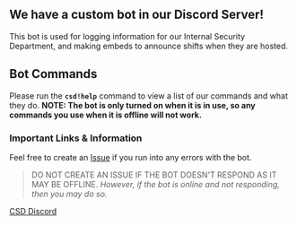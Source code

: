 ## We have a custom bot in our Discord Server!
This bot is used for logging information for our Internal Security Department, and making embeds to announce shifts when they are hosted.

## Bot Commands
Please run the **`csd!help`** command to view a list of our commands and what they do.
**NOTE: The bot is only turned on when it is in use, so any commands you use when it is offline will not work.**

### Important Links & Information
Feel free to create an [Issue](https://github.com/NosadfacesRBLX/csdrblx/issues/5) if you run into any errors with the bot.
> DO NOT CREATE AN ISSUE IF THE BOT DOESN'T RESPOND AS IT MAY BE OFFLINE.
> *However, if the bot is online and not responding, then you may do so.*

[CSD Discord](https://www.campsunnydaysrblx.com/discord)
